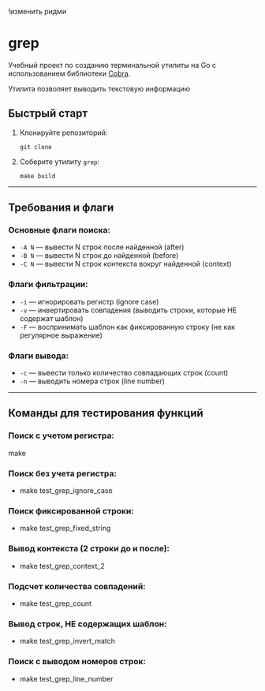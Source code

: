 !изменить ридми

# grep

Учебный проект по созданию терминальной утилиты на Go с использованием библиотеки [Cobra](https://github.com/spf13/cobra).

Утилита позволяет выводить текстовую информацию  
## Быстрый старт

1.  Клонируйте репозиторий:
    ```
    git clone
    ```
2.  Соберите утилиту `grep`:
    ```
    make build
    ```

---

## Требования и флаги

### Основные флаги поиска:

- `-A N` — вывести N строк после найденной (after)
- `-B N` — вывести N строк до найденной (before)
- `-C N` — вывести N строк контекста вокруг найденной (context)

### Флаги фильтрации:

- `-i` — игнорировать регистр (ignore case)
- `-v` — инвертировать совпадения (выводить строки, которые НЕ содержат шаблон)
- `-F` — воспринимать шаблон как фиксированную строку (не как регулярное выражение)

### Флаги вывода:

- `-c` — вывести только количество совпадающих строк (count)
- `-n` — выводить номера строк (line number)

---

## Команды для тестирования функций

### Поиск с учетом регистра:
make 

### Поиск без учета регистра:
* make test_grep_ignore_case

### Поиск фиксированной строки:
* make test_grep_fixed_string

### Вывод контекста (2 строки до и после):
* make test_grep_context_2

### Подсчет количества совпадений:
* make test_grep_count

### Вывод строк, НЕ содержащих шаблон:
* make test_grep_invert_match

### Поиск с выводом номеров строк:
* make test_grep_line_number